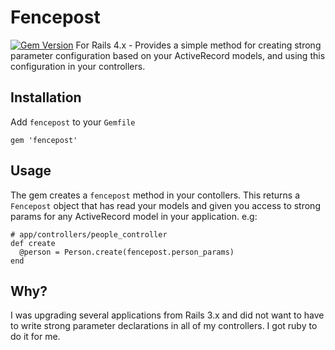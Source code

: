 # Fencepost
[![Gem Version](https://badge.fury.io/rb/fencepost.png)](http://badge.fury.io/rb/fencepost)
For Rails 4.x - Provides a simple method for creating strong parameter
configuration based on your ActiveRecord models, and using this configuration
in your controllers.

## Installation

Add `fencepost` to your `Gemfile`

    gem 'fencepost'

## Usage

The gem creates a `fencepost` method in your contollers. This returns a
`Fencepost` object that has read your models and given you access to strong
params for any ActiveRecord model in your application. e.g:

    # app/controllers/people_controller
    def create
      @person = Person.create(fencepost.person_params)
    end

## Why?

I was upgrading several applications from Rails 3.x and did not want to have to
write strong parameter declarations in all of my controllers. I got ruby to do
it for me.

